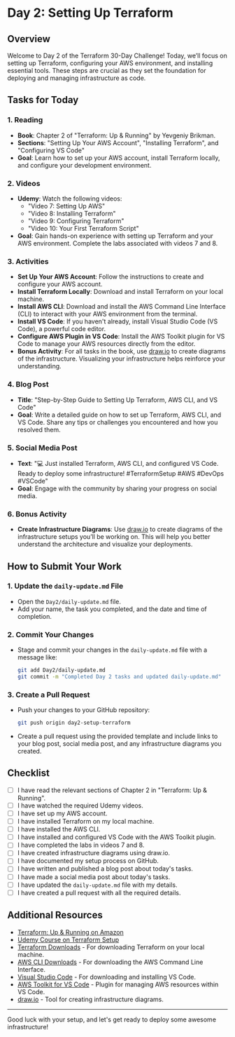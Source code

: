 # Day 2: Setting Up Terraform

## Overview

Welcome to Day 2 of the Terraform 30-Day Challenge! Today, we’ll focus on setting up Terraform, configuring your AWS environment, and installing essential tools. These steps are crucial as they set the foundation for deploying and managing infrastructure as code.

## Tasks for Today

### 1. **Reading**
   - **Book**: Chapter 2 of "Terraform: Up & Running" by Yevgeniy Brikman.
   - **Sections**: "Setting Up Your AWS Account", "Installing Terraform", and "Configuring VS Code"
   - **Goal**: Learn how to set up your AWS account, install Terraform locally, and configure your development environment.

### 2. **Videos**
   - **Udemy**: Watch the following videos:
     - "Video 7: Setting Up AWS"
     - "Video 8: Installing Terraform"
     - "Video 9: Configuring Terraform"
     - "Video 10: Your First Terraform Script"
   - **Goal**: Gain hands-on experience with setting up Terraform and your AWS environment. Complete the labs associated with videos 7 and 8.

### 3. **Activities**
   - **Set Up Your AWS Account**: Follow the instructions to create and configure your AWS account.
   - **Install Terraform Locally**: Download and install Terraform on your local machine.
   - **Install AWS CLI**: Download and install the AWS Command Line Interface (CLI) to interact with your AWS environment from the terminal.
   - **Install VS Code**: If you haven't already, install Visual Studio Code (VS Code), a powerful code editor.
   - **Configure AWS Plugin in VS Code**: Install the AWS Toolkit plugin for VS Code to manage your AWS resources directly from the editor.
   - **Bonus Activity**: For all tasks in the book, use [draw.io](https://app.diagrams.net/) to create diagrams of the infrastructure. Visualizing your infrastructure helps reinforce your understanding.

### 4. **Blog Post**
   - **Title**: "Step-by-Step Guide to Setting Up Terraform, AWS CLI, and VS Code"
   - **Goal**: Write a detailed guide on how to set up Terraform, AWS CLI, and VS Code. Share any tips or challenges you encountered and how you resolved them.

### 5. **Social Media Post**
   - **Text**: "💻 Just installed Terraform, AWS CLI, and configured VS Code. Ready to deploy some infrastructure! #TerraformSetup #AWS #DevOps #VSCode"
   - **Goal**: Engage with the community by sharing your progress on social media.

### 6. **Bonus Activity**
   - **Create Infrastructure Diagrams**: Use [draw.io](https://app.diagrams.net/) to create diagrams of the infrastructure setups you’ll be working on. This will help you better understand the architecture and visualize your deployments.

## How to Submit Your Work

### 1. **Update the `daily-update.md` File**
   - Open the `Day2/daily-update.md` file.
   - Add your name, the task you completed, and the date and time of completion.
   
### 2. **Commit Your Changes**
   - Stage and commit your changes in the `daily-update.md` file with a message like:
     ```bash
     git add Day2/daily-update.md
     git commit -m "Completed Day 2 tasks and updated daily-update.md"
     ```

### 3. **Create a Pull Request**
   - Push your changes to your GitHub repository:
     ```bash
     git push origin day2-setup-terraform
     ```
   - Create a pull request using the provided template and include links to your blog post, social media post, and any infrastructure diagrams you created.

## Checklist

- [ ] I have read the relevant sections of Chapter 2 in "Terraform: Up & Running".
- [ ] I have watched the required Udemy videos.
- [ ] I have set up my AWS account.
- [ ] I have installed Terraform on my local machine.
- [ ] I have installed the AWS CLI.
- [ ] I have installed and configured VS Code with the AWS Toolkit plugin.
- [ ] I have completed the labs in videos 7 and 8.
- [ ] I have created infrastructure diagrams using draw.io.
- [ ] I have documented my setup process on GitHub.
- [ ] I have written and published a blog post about today's tasks.
- [ ] I have made a social media post about today's tasks.
- [ ] I have updated the `daily-update.md` file with my details.
- [ ] I have created a pull request with all the required details.

## Additional Resources

- [Terraform: Up & Running on Amazon](https://www.amazon.com/Terraform-Running-Infrastructure-Configuration-Management/dp/1492046906)
- [Udemy Course on Terraform Setup](https://www.udemy.com/course/infrastructure-as-code/)
- [Terraform Downloads](https://www.terraform.io/downloads.html) - For downloading Terraform on your local machine.
- [AWS CLI Downloads](https://aws.amazon.com/cli/) - For downloading the AWS Command Line Interface.
- [Visual Studio Code](https://code.visualstudio.com/) - For downloading and installing VS Code.
- [AWS Toolkit for VS Code](https://marketplace.visualstudio.com/items?itemName=AmazonWebServices.aws-toolkit-vscode) - Plugin for managing AWS resources within VS Code.
- [draw.io](https://app.diagrams.net/) - Tool for creating infrastructure diagrams.

---

Good luck with your setup, and let's get ready to deploy some awesome infrastructure!
